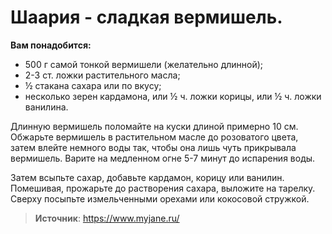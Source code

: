 # Шаария - сладкая вермишель.

**Вам понадобится:**

- 500 г самой тонкой вермишели (желательно длинной);
- 2-3 ст. ложки растительного масла;
- ½ стакана сахара или по вкусу;
- несколько зерен кардамона, или ½ ч. ложки корицы, или ½ ч. ложки ванилина.

Длинную вермишель поломайте на куски длиной примерно 10 см. Обжарьте вермишель в растительном масле до розоватого цвета, затем влейте немного воды так, чтобы она лишь чуть прикрывала вермишель. Варите на медленном огне 5-7 минут до испарения воды.

Затем всыпьте сахар, добавьте кардамон, корицу или ванилин. Помешивая, прожарьте до растворения сахара, выложите на тарелку. Сверху посыпьте измельченными орехами или кокосовой стружкой.

> **Источник**:  https://www.myjane.ru/
